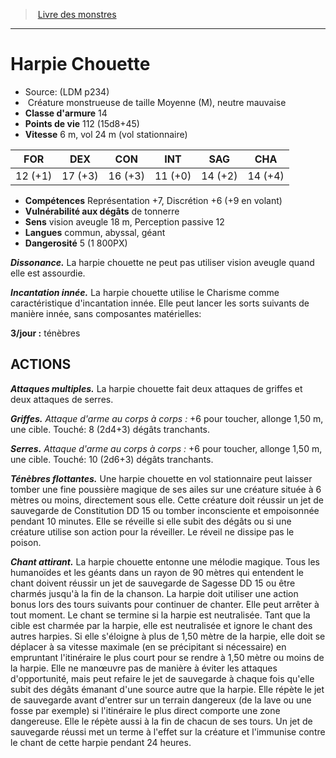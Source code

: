 ﻿> [Livre des monstres](tome_of_beasts.md)

---

# Harpie Chouette

- Source: (LDM p234)
-  Créature monstrueuse de taille Moyenne (M), neutre mauvaise
- **Classe d'armure** 14
- **Points de vie** 112 (15d8+45)
- **Vitesse** 6 m, vol 24 m (vol stationnaire)

|FOR|DEX|CON|INT|SAG|CHA|
|---|---|---|---|---|---|
|12 (+1)|17 (+3)|16 (+3)|11 (+0)|14 (+2)|14 (+4)|

- **Compétences** Représentation +7, Discrétion +6 (+9 en volant)
- **Vulnérabilité aux dégâts** de tonnerre
- **Sens** vision aveugle 18 m, Perception passive 12
- **Langues** commun, abyssal, géant
- **Dangerosité** 5 (1 800PX)

**_Dissonance._** La harpie chouette ne peut pas utiliser vision aveugle quand elle est assourdie.

**_Incantation innée._** La harpie chouette utilise le Charisme comme caractéristique d'incantation innée. Elle peut lancer les sorts suivants de manière innée, sans composantes matérielles:

**3/jour :** ténèbres

## ACTIONS

**_Attaques multiples._** La harpie chouette fait deux attaques de griffes et deux attaques de serres.

**_Griffes._** _Attaque d'arme au corps à corps :_ +6 pour toucher, allonge 1,50 m, une cible. Touché: 8 (2d4+3) dégâts tranchants.

**_Serres._** _Attaque d'arme au corps à corps :_ +6 pour toucher, allonge 1,50 m, une cible. Touché: 10 (2d6+3) dégâts tranchants.

**_Ténèbres flottantes._** Une harpie chouette en vol stationnaire peut laisser tomber une fine poussière magique de ses ailes sur une créature située à 6 mètres ou moins, directement sous elle. Cette créature doit réussir un jet de sauvegarde de Constitution DD 15 ou tomber inconsciente et empoisonnée pendant 10 minutes. Elle se réveille si elle subit des dégâts ou si une créature utilise son action pour la réveiller. Le réveil ne dissipe pas le poison.

**_Chant attirant._** La harpie chouette entonne une mélodie magique. Tous les humanoïdes et les géants dans un rayon de 90 mètres qui entendent le chant doivent réussir un jet de sauvegarde de Sagesse DD 15 ou être charmés jusqu'à la fin de la chanson. La harpie doit utiliser une action bonus lors des tours suivants pour continuer de chanter. Elle peut arrêter à tout moment. Le chant se termine si la harpie est neutralisée. Tant que la cible est charmée par la harpie, elle est neutralisée et ignore le chant des autres harpies. Si elle s'éloigne à plus de 1,50 mètre de la harpie, elle doit se déplacer à sa vitesse maximale (en se précipitant si nécessaire) en empruntant l'itinéraire le plus court pour se rendre à 1,50 mètre ou moins de la harpie. Elle ne manœuvre pas de manière à éviter les attaques d'opportunité, mais peut refaire le jet de sauvegarde à chaque fois qu'elle subit des dégâts émanant d'une source autre que la harpie. Elle répète le jet de sauvegarde avant d'entrer sur un terrain dangereux (de la lave ou une fosse par exemple) si l'itinéraire le plus direct comporte une zone dangereuse. Elle le répète aussi à la fin de chacun de ses tours. Un jet de sauvegarde réussi met un terme à l'effet sur la créature et l'immunise contre le chant de cette harpie pendant 24 heures.

